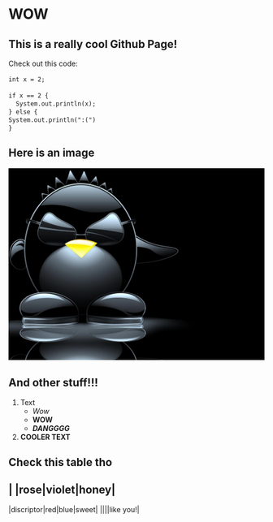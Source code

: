 # WOW
## This is a really cool Github Page!
Check out this code:
```
int x = 2;

if x == 2 {
  System.out.println(x);
} else {
System.out.println(":(")
}
```

## Here is an image
![Cool Image](oBmHlc-1692761522.jpg "Cool Image")

## And other stuff!!!
1. Text
   - *Wow*
   - **WOW**
   - ***DANGGGG***
3. __COOLER TEXT__

## Check this table tho
| |rose|violet|honey|
---
|discriptor|red|blue|sweet|
||||like you!|
